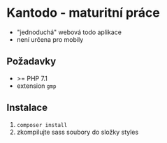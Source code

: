 # Kantodo - maturitní práce

- "jednoduchá" webová todo aplikace
- není určena pro mobily

## Požadavky

- \>= PHP 7.1
- extension `gmp`

## Instalace

1. `composer install`
2. zkompilujte sass soubory do složky styles
